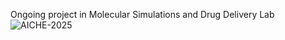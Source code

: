 Ongoing project in Molecular Simulations and Drug Delivery Lab
![AICHE-2025](https://github.com/user-attachments/assets/47e1de24-3d01-49c5-8ba4-604180c24ac5)

